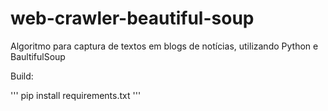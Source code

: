 # web-crawler-beautiful-soup
 Algoritmo para captura de textos em blogs de notícias, utilizando Python e BaultifulSoup
 
 Build:
 
 '''
 pip install requirements.txt
 '''
